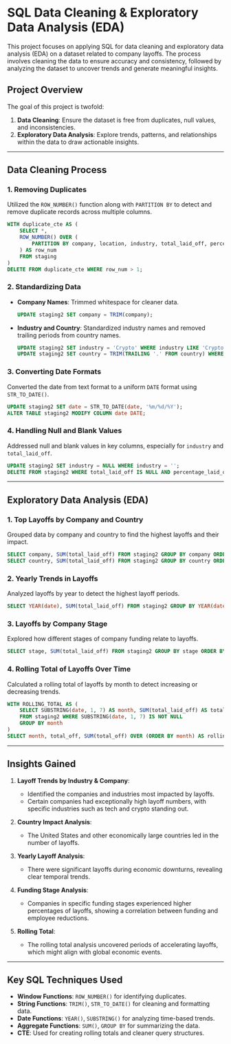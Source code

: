 
# SQL Data Cleaning & Exploratory Data Analysis (EDA)

This project focuses on applying SQL for data cleaning and exploratory data analysis (EDA) on a dataset related to company layoffs. The process involves cleaning the data to ensure accuracy and consistency, followed by analyzing the dataset to uncover trends and generate meaningful insights.

## Project Overview

The goal of this project is twofold:
1. **Data Cleaning**: Ensure the dataset is free from duplicates, null values, and inconsistencies.
2. **Exploratory Data Analysis**: Explore trends, patterns, and relationships within the data to draw actionable insights.

---

## Data Cleaning Process

### 1. **Removing Duplicates**  
   Utilized the `ROW_NUMBER()` function along with `PARTITION BY` to detect and remove duplicate records across multiple columns.
   ```sql
   WITH duplicate_cte AS (
       SELECT *,
       ROW_NUMBER() OVER (
           PARTITION BY company, location, industry, total_laid_off, percentage_laid_off, date, stage, country, funds_raised_millions
       ) AS row_num
       FROM staging
   )
   DELETE FROM duplicate_cte WHERE row_num > 1;
   ```

### 2. **Standardizing Data**  
   - **Company Names**: Trimmed whitespace for cleaner data.
     ```sql
     UPDATE staging2 SET company = TRIM(company);
     ```
   - **Industry and Country**: Standardized industry names and removed trailing periods from country names.
     ```sql
     UPDATE staging2 SET industry = 'Crypto' WHERE industry LIKE 'Crypto%';
     UPDATE staging2 SET country = TRIM(TRAILING '.' FROM country) WHERE country LIKE 'United States%';
     ```

### 3. **Converting Date Formats**  
   Converted the date from text format to a uniform `DATE` format using `STR_TO_DATE()`.
   ```sql
   UPDATE staging2 SET date = STR_TO_DATE(date, '%m/%d/%Y');
   ALTER TABLE staging2 MODIFY COLUMN date DATE;
   ```

### 4. **Handling Null and Blank Values**  
   Addressed null and blank values in key columns, especially for `industry` and `total_laid_off`.
   ```sql
   UPDATE staging2 SET industry = NULL WHERE industry = '';
   DELETE FROM staging2 WHERE total_laid_off IS NULL AND percentage_laid_off IS NULL;
   ```

---

## Exploratory Data Analysis (EDA)

### 1. **Top Layoffs by Company and Country**  
   Grouped data by company and country to find the highest layoffs and their impact.
   ```sql
   SELECT company, SUM(total_laid_off) FROM staging2 GROUP BY company ORDER BY 2 DESC;
   SELECT country, SUM(total_laid_off) FROM staging2 GROUP BY country ORDER BY 2 DESC;
   ```

### 2. **Yearly Trends in Layoffs**  
   Analyzed layoffs by year to detect the highest layoff periods.
   ```sql
   SELECT YEAR(date), SUM(total_laid_off) FROM staging2 GROUP BY YEAR(date) ORDER BY 2 DESC;
   ```

### 3. **Layoffs by Company Stage**  
   Explored how different stages of company funding relate to layoffs.
   ```sql
   SELECT stage, SUM(total_laid_off) FROM staging2 GROUP BY stage ORDER BY 2 DESC;
   ```

### 4. **Rolling Total of Layoffs Over Time**  
   Calculated a rolling total of layoffs by month to detect increasing or decreasing trends.
   ```sql
   WITH ROLLING_TOTAL AS (
       SELECT SUBSTRING(date, 1, 7) AS month, SUM(total_laid_off) AS total_off
       FROM staging2 WHERE SUBSTRING(date, 1, 7) IS NOT NULL
       GROUP BY month
   )
   SELECT month, total_off, SUM(total_off) OVER (ORDER BY month) AS rolling_total FROM ROLLING_TOTAL;
   ```

---

## Insights Gained

1. **Layoff Trends by Industry & Company**:  
   - Identified the companies and industries most impacted by layoffs.
   - Certain companies had exceptionally high layoff numbers, with specific industries such as tech and crypto standing out.

2. **Country Impact Analysis**:  
   - The United States and other economically large countries led in the number of layoffs.
   
3. **Yearly Layoff Analysis**:  
   - There were significant layoffs during economic downturns, revealing clear temporal trends.

4. **Funding Stage Analysis**:  
   - Companies in specific funding stages experienced higher percentages of layoffs, showing a correlation between funding and employee reductions.

5. **Rolling Total**:  
   - The rolling total analysis uncovered periods of accelerating layoffs, which might align with global economic events.

---

## Key SQL Techniques Used
- **Window Functions**: `ROW_NUMBER()` for identifying duplicates.
- **String Functions**: `TRIM()`, `STR_TO_DATE()` for cleaning and formatting data.
- **Date Functions**: `YEAR()`, `SUBSTRING()` for analyzing time-based trends.
- **Aggregate Functions**: `SUM()`, `GROUP BY` for summarizing the data.
- **CTE**: Used for creating rolling totals and cleaner query structures.

